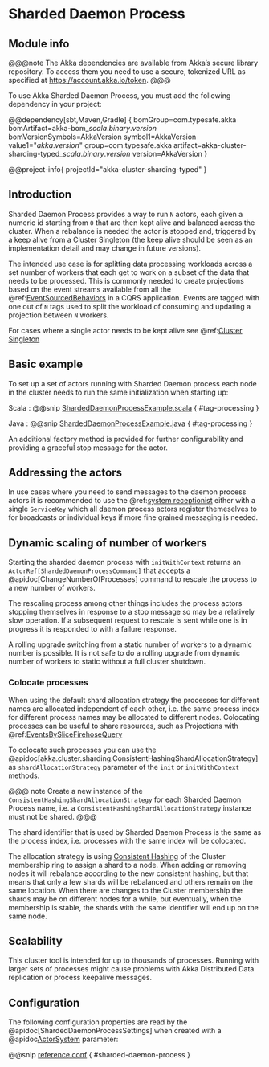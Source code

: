 # Sharded Daemon Process

## Module info

@@@note
The Akka dependencies are available from Akka’s secure library repository. To access them you need to use a secure, tokenized URL as specified at https://account.akka.io/token.
@@@

To use Akka Sharded Daemon Process, you must add the following dependency in your project:

@@dependency[sbt,Maven,Gradle] {
  bomGroup=com.typesafe.akka bomArtifact=akka-bom_$scala.binary.version$ bomVersionSymbols=AkkaVersion
  symbol1=AkkaVersion
  value1="$akka.version$"
  group=com.typesafe.akka
  artifact=akka-cluster-sharding-typed_$scala.binary.version$
  version=AkkaVersion
}

@@project-info{ projectId="akka-cluster-sharding-typed" }

## Introduction

Sharded Daemon Process provides a way to run `N` actors, each given a numeric id starting from `0` that are then kept alive
and balanced across the cluster. When a rebalance is needed the actor is stopped and, triggered by a keep alive from
a Cluster Singleton (the keep alive should be seen as an implementation detail and may change in future versions).

The intended use case is for splitting data processing workloads across a set number of workers that each get to work on a subset
of the data that needs to be processed. This is commonly needed to create projections based on the event streams available
from all the @ref:[EventSourcedBehaviors](persistence.md) in a CQRS application. Events are tagged with one out of `N` tags
used to split the workload of consuming and updating a projection between `N` workers.

For cases where a single actor needs to be kept alive see @ref:[Cluster Singleton](cluster-singleton.md)

## Basic example

To set up a set of actors running with Sharded Daemon process each node in the cluster needs to run the same initialization
when starting up:

Scala
:  @@snip [ShardedDaemonProcessExample.scala](/akka-cluster-sharding-typed/src/test/scala/akka/cluster/sharding/typed/scaladsl/ShardedDaemonProcessSpec.scala) { #tag-processing }

Java
:  @@snip [ShardedDaemonProcessExample.java](/akka-cluster-sharding-typed/src/test/java/akka/cluster/sharding/typed/javadsl/ShardedDaemonProcessCompileOnlyTest.java) { #tag-processing }

An additional factory method is provided for further configurability and providing a graceful stop message for the actor.

## Addressing the actors

In use cases where you need to send messages to the daemon process actors it is recommended to use the @ref:[system receptionist](actor-discovery.md)
either with a single `ServiceKey` which all daemon process actors register themeselves to for broadcasts or individual keys if more fine grained messaging is needed.

## Dynamic scaling of number of workers

Starting the sharded daemon process with `initWithContext` returns an `ActorRef[ShardedDaemonProcessCommand]` that accepts a @apidoc[ChangeNumberOfProcesses] command to rescale the process to a new number of workers.

The rescaling process among other things includes the process actors stopping themselves in response to a stop message 
so may be a relatively slow operation. If a subsequent request to rescale is sent while one is in progress it is responded
to with a failure response.

A rolling upgrade switching from a static number of workers to a dynamic number is possible. 
It is not safe to do a rolling upgrade from dynamic number of workers to static without a full cluster shutdown.

### Colocate processes

When using the default shard allocation strategy the processes for different names are allocated independent of
each other, i.e. the same process index for different process names may be allocated to different nodes.
Colocating processes can be useful to share resources, such as Projections with @ref:[EventsBySliceFirehoseQuery](../persistence-query.md#eventsbyslice-and-currenteventsbyslice)

To colocate such processes you can use the @apidoc[akka.cluster.sharding.ConsistentHashingShardAllocationStrategy]
as `shardAllocationStrategy` parameter of the `init` or `initWithContext` methods. 

@@@ note
Create a new instance of the `ConsistentHashingShardAllocationStrategy` for each Sharded Daemon Process name, i.e. a `ConsistentHashingShardAllocationStrategy` instance must not be shared.
@@@

The shard identifier that is used by Sharded Daemon Process is the same as the process index, i.e. processes with
the same index will be colocated.

The allocation strategy is using [Consistent Hashing](https://tom-e-white.com/2007/11/consistent-hashing.html)
of the Cluster membership ring to assign a shard to a node. When adding or removing nodes it will rebalance
according to the new consistent hashing, but that means that only a few shards will be rebalanced and others
remain on the same location. When there are changes to the Cluster membership the shards may be on different
nodes for a while, but eventually, when the membership is stable, the shards with the same identifier will
end up on the same node.

## Scalability  

This cluster tool is intended for up to thousands of processes. Running with larger sets of processes might cause problems
with Akka Distributed Data replication or process keepalive messages.

## Configuration

The following configuration properties are read by the @apidoc[ShardedDaemonProcessSettings]
when created with a @apidoc[ActorSystem](typed.ActorSystem) parameter:

@@snip [reference.conf](/akka-cluster-sharding-typed/src/main/resources/reference.conf) { #sharded-daemon-process }
